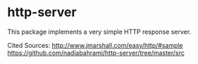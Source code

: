 # http-server
This package implements a very simple HTTP response server.

Cited Sources:
http://www.jmarshall.com/easy/http/#sample
https://github.com/nadiabahrami/http-server/tree/master/src